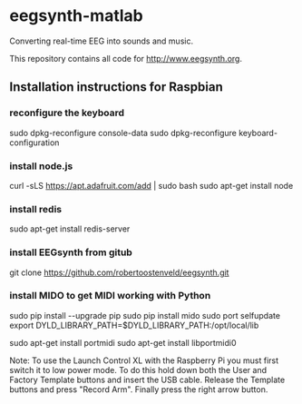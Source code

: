 # eegsynth-matlab
Converting real-time EEG into sounds and music.

This repository contains all code for http://www.eegsynth.org.

## Installation instructions for Raspbian



### reconfigure the keyboard
sudo dpkg-reconfigure console-data
sudo dpkg-reconfigure keyboard-configuration

### install node.js
curl -sLS https://apt.adafruit.com/add | sudo bash
sudo apt-get install node

### install redis
sudo apt-get install redis-server

### install EEGsynth from gitub
git clone https://github.com/robertoostenveld/eegsynth.git

### install MIDO to get MIDI working with Python
sudo pip install --upgrade pip
sudo pip install mido
sudo port selfupdate
export DYLD_LIBRARY_PATH=$DYLD_LIBRARY_PATH:/opt/local/lib

sudo apt-get install portmidi
sudo apt-get install libportmidi0

Note: To use the Launch Control XL with the Raspberry Pi you must
first switch it to low power mode. To do this hold down both the
User and Factory Template buttons and insert the USB cable. Release
the Template buttons and press "Record Arm". Finally press the right
arrow button.

